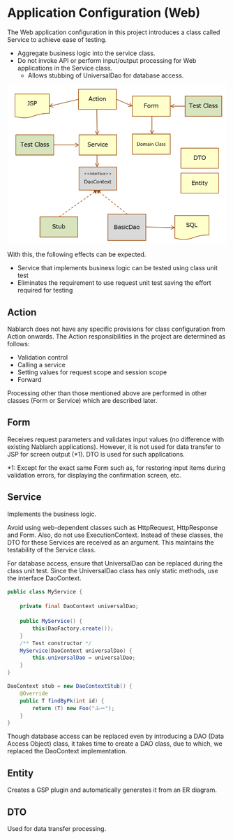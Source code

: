 # Application Configuration (Web)

The Web application configuration in this project introduces a class called Service to achieve ease of testing.

- Aggregate business logic into the service class.
- Do not invoke API or perform input/output processing for Web applications in the Service class.
  - Allows stubbing of UniversalDao for database access.

![Class diagram](class-diagram.png)
  
With this, the following effects can be expected. 
- Service that implements business logic can be tested using class unit test
- Eliminates the requirement to use request unit test saving the effort required for testing


## Action

Nablarch does not have any specific provisions for class configuration from Action onwards. 
The Action responsibilities in the project are determined as follows:

- Validation control
- Calling a service
- Setting values for request scope and session scope
- Forward

Processing other than those mentioned above are performed in other classes (Form or Service) which are described later.


## Form

Receives request parameters and validates input values (no difference with existing Nablarch applications).
However, it is not used for data transfer to JSP for screen output (*1).
DTO is used for such applications.

*1: Except for the exact same Form such as, for restoring input items during validation errors, for displaying the confirmation screen, etc.

## Service

Implements the business logic.

Avoid using web-dependent classes such as HttpRequest, HttpResponse and Form.
Also, do not use ExecutionContext. 
Instead of these classes, the DTO for these Services are received as an argument. 
This maintains the testability of the Service class.

For database access, ensure that UniversalDao can be replaced during the class unit test. 
Since the UniversalDao class has only static methods, use the interface DaoContext.


``` java
public class MyService {

    private final DaoContext universalDao;
     
    public MyService() {
        this(DaoFactory.create());
    }
    /** Test constructor */
    MyService(DaoContext universalDao) {
        this.universalDao = universalDao;
    }
}
```

``` java
DaoContext stub = new DaoContextStub() {
    @Override
    public T findByPk(int id) {
        return (T) new Foo("ふー");
    }
}
```

Though database access can be replaced even by introducing a DAO (Data Access Object) class,
it takes time to create a DAO class, due to which, we replaced the DaoContext implementation.

## Entity

Creates a GSP plugin and automatically generates it from an ER diagram.


## DTO

Used for data transfer processing.
